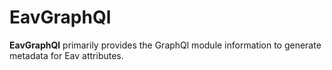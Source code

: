 # EavGraphQl

**EavGraphQl** primarily provides the GraphQl module information to generate metadata for Eav attributes.
